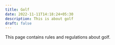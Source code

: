 ```yaml
---
title: Golf
date: 2022-11-11T14:18:24+05:30
description: This is about golf
draft: false
---
```


This page contains rules and regulations about golf.
